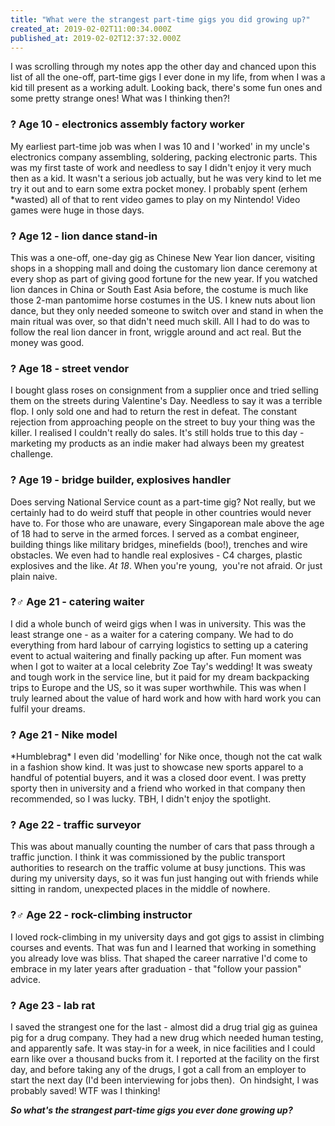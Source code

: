 ```yaml
---
title: "What were the strangest part-time gigs you did growing up?"
created_at: 2019-02-02T11:00:34.000Z
published_at: 2019-02-02T12:37:32.000Z
---
```

I was scrolling through my notes app the other day and chanced upon this list of all the one-off, part-time gigs I ever done in my life, from when I was a kid till present as a working adult. Looking back, there's some fun ones and some pretty strange ones! What was I thinking then?!  

  

### ? Age 10 - electronics assembly factory worker

My earliest part-time job was when I was 10 and I 'worked' in my uncle's electronics company assembling, soldering, packing electronic parts. This was my first taste of work and needless to say I didn't enjoy it very much then as a kid. It wasn't a serious job actually, but he was very kind to let me try it out and to earn some extra pocket money. I probably spent (erhem \*wasted) all of that to rent video games to play on my Nintendo! Video games were huge in those days.

  

### ? Age 12 - lion dance stand-in

This was a one-off, one-day gig as Chinese New Year lion dancer, visiting shops in a shopping mall and doing the customary lion dance ceremony at every shop as part of giving good fortune for the new year. If you watched lion dances in China or South East Asia before, the costume is much like those 2-man pantomime horse costumes in the US. I knew nuts about lion dance, but they only needed someone to switch over and stand in when the main ritual was over, so that didn't need much skill. All I had to do was to follow the real lion dancer in front, wriggle around and act real. But the money was good.  

  

### ? Age 18 - street vendor

I bought glass roses on consignment from a supplier once and tried selling them on the streets during Valentine's Day. Needless to say it was a terrible flop. I only sold one and had to return the rest in defeat. The constant rejection from approaching people on the street to buy your thing was the killer. I realised I couldn't really do sales. It's still holds true to this day - marketing my products as an indie maker had always been my greatest challenge.  

  

### ? Age 19 - bridge builder, explosives handler

Does serving National Service count as a part-time gig? Not really, but we certainly had to do weird stuff that people in other countries would never have to. For those who are unaware, every Singaporean male above the age of 18 had to serve in the armed forces. I served as a combat engineer, building things like military bridges, minefields (boo!), trenches and wire obstacles. We even had to handle real explosives - C4 charges, plastic explosives and the like. _At 18_. When you're young,  you're not afraid. Or just plain naive.

  

### ?‍♂️ Age 21 - catering waiter

I did a whole bunch of weird gigs when I was in university. This was the least strange one - as a waiter for a catering company. We had to do everything from hard labour of carrying logistics to setting up a catering event to actual waitering and finally packing up after. Fun moment was when I got to waiter at a local celebrity Zoe Tay's wedding! It was sweaty and tough work in the service line, but it paid for my dream backpacking trips to Europe and the US, so it was super worthwhile. This was when I truly learned about the value of hard work and how with hard work you can fulfil your dreams.

  

### ? Age 21 - Nike model

\*Humblebrag\* I even did 'modelling' for Nike once, though not the cat walk in a fashion show kind. It was just to showcase new sports apparel to a handful of potential buyers, and it was a closed door event. I was pretty sporty then in university and a friend who worked in that company then recommended, so I was lucky. TBH, I didn't enjoy the spotlight.

  

### ? Age 22 - traffic surveyor

This was about manually counting the number of cars that pass through a traffic junction. I think it was commissioned by the public transport authorities to research on the traffic volume at busy junctions. This was during my university days, so it was fun just hanging out with friends while sitting in random, unexpected places in the middle of nowhere.

  

### ?‍♂️ Age 22 - rock-climbing instructor

I loved rock-climbing in my university days and got gigs to assist in climbing courses and events. That was fun and I learned that working in something you already love was bliss. That shaped the career narrative I'd come to embrace in my later years after graduation - that "follow your passion" advice.

  

### ? Age 23 - lab rat

I saved the strangest one for the last - almost did a drug trial gig as guinea pig for a drug company. They had a new drug which needed human testing, and apparently safe. It was stay-in for a week, in nice facilities and I could earn like over a thousand bucks from it. I reported at the facility on the first day, and before taking any of the drugs, I got a call from an employer to start the next day (I'd been interviewing for jobs then).  On hindsight, I was probably saved! WTF was I thinking!

  

_**So what's the strangest part-time gigs you ever done growing up?**_
